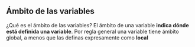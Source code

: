 ## Ámbito de las variables

¿Qué es el ámbito de las variables? El ámbito de una variable **indica dónde está definida una variable**. Por regla general una variable tiene ámbito global, a menos que las definas expresamente como **local**